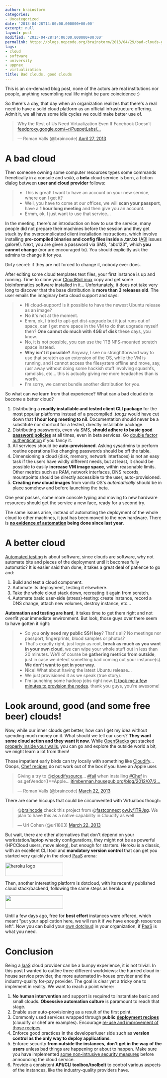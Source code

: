 ```yaml
---
author: brainstorm
categories:
- Uncategorized
date: '2013-04-28T14:00:00.000000+00:00'
excerpt: null
layout: post
modified: '2013-04-28T14:00:00.000000+00:00'
permalink: https://blogs.nopcode.org/brainstorm/2013/04/29/bad-clouds-good-clouds/
tags:
- cloud
- software
- university
- uppnex
- virtualization
title: Bad clouds, good clouds
---
```


This is an on-demand blog post, none of the actors are real institutions nor people, anything resembling real life might be pure coincidence :) 

So there's a day, that day when an organization realizes that there's a real need to have a solid cloud platform as an official infrastructure offering. Admit it, we all have some idle cycles we could make better use of.

<blockquote class="twitter-tweet">
  <p>
    Why the Rest of Us Need Virtualization Even If Facebook Doesn’t <a href="https://t.co/E3KdHCMLAu" title="https://feedproxy.google.com/~r/PuppetLabs/~3/tUgrKy9tTRk/">feedproxy.google.com/~r/PuppetLabs/…</a>
  </p>
  
  <p>
    &mdash; Roman Valls (@braincode) <a href="https://twitter.com/braincode/status/328053287620329472">April 27, 2013</a>
  </p>
</blockquote>



# A bad cloud

Then someone owning some computer resources types some commands frenetically in a console and *voilà*, a **beta** cloud service is born, a fiction dialog between **user and cloud provider** follows:

> - This is great! I want to have an account on your new service, where can I get it?  
> - Well, you have to come at our offices, we will **scan your passport**, have a **1 hour long meeting** and then give you an account.  
> - Ermm, ok, I just want to use that service... 

In the meeting, there's an introduction on how to use the service, many people did not prepare their machines before the session and they get stuck by the overcomplicated client installation instructions, which involve installing **pre-compiled binaries and config files inside a .tar.bz** ([ABI][1] issues galore!). Next, you are given a password via SMS, "abc123&#8243;, which **you cannot change** (nor are encouraged to). You should explicitly ask the admins to change it for you.

Dirty secret: if they are not forced to change it, nobody ever does.

After editing some cloud templates text files, your first instance is up and running. Time to clone your [CloudBioLinux][2] copy and get some bioinformatics software installed in it... Unfortunately, it does not take very long to discover that the base distribution is **more than 3 releases old**. The user emails the imaginary beta cloud support and says: 

> - Hi cloud-support! Is it possible to have the newest Ubuntu release as an image?  
> - No it's not at the moment.  
> - Emm, ok, I tried to apt-get dist-upgrade but it just runs out of space, can I get more space in the VM to do that upgrade myself then? **One cannot do much with 4GB of disk** these days, you know.  
> - No, it is not possible, you can use the 1TB NFS-mounted scratch space instead.  
> - **Why isn't it possible?** Anyway, I see no straightforward way to use that scratch as an extension of the OS, while the VM is running, and I cannot access the filesystem offline and move, say, /usr away without doing some hackish stuff involving squashfs, ramdisks, etc... this is actually giving me more headaches than is worth.  
> - I'm sorry, we cannot bundle another distribution for you. 

So what can we learn from that experience? What can a bad cloud do to become a better cloud?

1.  Distributing a **readily installable and tested client CLI package** for the most popular platforms instead of a precompiled *.tar.gz* would have cut down that **1 hour long meeting to nil**. Documentation should never be a substitute nor shortcut for a tested, directly installable package.
2.  Distributing passwords, even via SMS, **should adhere to basic [good password policies][3]** at all times, even in beta services. Go [double factor authentication][4] if you fancy it.
3.  All services should be **auto-provisioned**. Asking sysadmins to perform routine operations like changing passwords should be off the table.
4.  Dimensioning a cloud (disk, memory, network interfaces) is not an easy task if the users have wildly different needs, but at least, it should be possible to easily **increase VM image space**, within reasonable limits. Other metrics such as RAM, network interfaces, DNS records, mountpoints should be directly accessible to the user, auto-provisioned. 
5.  **Creating new cloud images** from vanilla OS's *automatically* should be in place somehow and before launching the beta.

One year passes, some more console typing and moving to new hardware resources should get the service a new face, ready for a second try.

The same issues arise, instead of automating the deployment of the whole cloud to other machines, it just has been moved to the new hardware. There is **[no evidence of automation][5] being done since last year**.

# A better cloud

[Automated testing][6] is about software, since clouds are software, why not automate bits and pieces of the deployment until it becomes fully automatic? It is easier said than done, it takes a great deal of patience to go and:

1.  Build and test a cloud component.
2.  Automate its deployment, testing it elsewhere.
3.  Take the whole cloud stack down, recreating it again from scratch.
4.  Automate basic user-side (stress)-testing: create instance, record a DNS change, attach new volumes, destroy instance, etc...

**Automation and testing are hard**, it takes time to get them right and not overfit your immediate environment. But look, those guys over there seem to have gotten it right:

> - So you **only need my public SSH key**? That's all? No meetings nor passport, fingerprints, blood samples or photos?  
> - That's exactly right, just login as root, **break as much as you want in your own cloud**, we can wipe your whole stuff out in less than 20 minutes. We'll of course be **gathering metrics from outside**, just in case we detect something bad coming out your instance(s). **We don't want to get in your way**.  
> - Nice! What about having the latest Ubuntu release...  
> - We just provisioned it as we speak (true story).  
> - I'm launching some hadoop jobs right now. [It took me a few minutes to provision the nodes][7]. thank you guys, you're awesome! 

<!--more-->

# Look around, good (and some free beer) clouds!

Now, while our inner clouds get better, how can I get my idea without spending much money on it. What should we tell our users? **They want some cloud action and they want it now**. While [OpenStacks][8] get stacked [properly inside your walls][9], you can go and explore the outside world a bit, we might learn a lot from them!

Those impatient early birds can try locally with something like [Cloudify][10]... Ooops, [Chef recipes][11] do not work out of the box if you have an Apple user.

<blockquote class="twitter-tweet">
  <p>
    Giving a try to @<a href="https://twitter.com/cloudifysource">cloudifysource</a>… <a href="https://twitter.com/search/%23fail">#fail</a> when installing <a href="https://twitter.com/search/%23Chef">#Chef</a> in os.getVendor()==Apple… <a href="https://t.co/iCTSkienR9" title="https://jtimberman.housepub.org/blog/2012/07/29/os-x-workstation-management-with-chef/">jtimberman.housepub.org/blog/2012/07/2…</a>
  </p>
  
  <p>
    &mdash; Roman Valls (@braincode) <a href="https://twitter.com/braincode/status/315120968236412928">March 22, 2013</a>
  </p>
</blockquote>



There are some hiccups that could be circumvented with Virtualbox though:

<blockquote class="twitter-tweet">
  <p>
    @<a href="https://twitter.com/braincode">braincode</a> check this project from @<a href="https://twitter.com/fastconnect">fastconnect</a> <a href="https://t.co/mk72kraH21" title="https://ow.ly/1TRJsg">ow.ly/1TRJsg</a>. We plan to have this as a native capability in Cloudify as well
  </p>
  
  <p>
    &mdash; Uri Cohen (@uri1803) <a href="https://twitter.com/uri1803/status/315195558610485248">March 22, 2013</a>
  </p>
</blockquote>



But wait, there are other alternatives that don't depend on your workstation/laptop whacky configurations, they might not be as powerful (HPCCloud users, move along), but enough for starters. Heroku is a classic, with an excellent CLI tool and **mandatory version control** that can get you started very quickly in the cloud <acronym title="Platform as a Service">PaaS</acronym> arena:

[<img src="https://3.bp.blogspot.com/-bxj9LtU6bJE/UGl0Idls8_I/AAAAAAAAAFo/ld8Pk5OWGGE/s1600/heroku-logo-white.jpg" alt="heroku logo" width="186" height="43" class="alignnone" />][12]

Then, another interesting platform is dotcloud, with its recently published cloud stack/backend, following the same steps as heroku:

[<img src="https://www.dotcloud.com/static/img/logo.png" width="186" height="43" class="alignnone" />][13]

Until a few days ago, free for **best effort** instances were offered, which meant "put your application here, we will run it if we have enough resources left". Now you can build your [own dotcloud][14] in your organization, if [PaaS][15] is what you need.

# Conclusion

Being a <acronym title="Infrastructure as a Service">IaaS</acronym> cloud provider can be a bumpy experience, it is not trivial. In this post I wanted to outline three different worldviews: the hurried cloud in-house service provider, the more automated in-house provider and the industry-quality for-pay provider. The goal is clear yet a tricky one to implement in reality. We want to reach a point where:

1.  **No human intervention** and support is required to instantiate basic and small clouds. **Obsessive automation culture** is paramount to reach that stage.
2.  Enable user auto-provisioning as a result of the first point.
3.  Commonly used services wrapped through **public** [**deployment recipes**][16] (cloudify or chef are examples). Encourage [re-use and improvement of those recipes][17].
4.  Enforce good practices in the developer/user side such as **version control as the only way to deploy applications**.
5.  Enforce security **from outside the instances**, **don't get in the way of the users** unless bad things are happening or about to happen. Make sure you have implemented [some non-intrusive security measures][18] before announcing the cloud service.
6.  Provide a consistent **API/CLI toolbox/toolbelt** to control various aspects of the instances, like the industry-quality providers have.

 [1]: https://en.wikipedia.org/wiki/Application_binary_interface "ABI"
 [2]: https://cloudbiolinux.org/
 [3]: https://en.wikipedia.org/wiki/Password_strength
 [4]: https://code.google.com/p/google-authenticator/
 [5]: https://github.com/puppetlabs/puppetlabs-opennebula
 [6]: https://ivory.idyll.org/blog/automated-testing-and-research-software.html
 [7]: https://github.com/guillermo-carrasco/hadoop
 [8]: https://www.openstack.org/
 [9]: https://www.opscode.com/press-releases/opscode-announces-chef-for-openstack/
 [10]: https://www.cloudifysource.org/
 [11]: https://github.com/opscode
 [12]: https://get.heroku.com/
 [13]: https://www.dotcloud.com/
 [14]: https://blog.dotcloud.com/new-sandbox
 [15]: https://en.wikipedia.org/wiki/Platform_as_a_service
 [16]: https://github.com/opscode/cookbooks
 [17]: https://ivory.idyll.org/blog/research-software-reuse.html
 [18]: https://aws.amazon.com/security